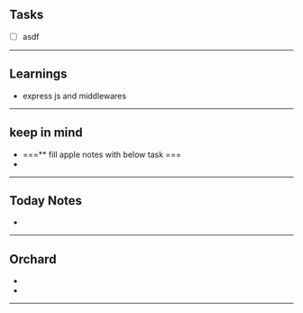 
## Tasks

- [ ]  asdf

--- 

## Learnings

- express js and middlewares
---
## keep in mind

* ===** fill apple notes with below task === 
* 
---
## Today Notes

- 

---

##  Orchard 

-  
- 

--- 

